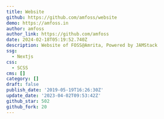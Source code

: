 ```yaml
---
title: Website
github: https://github.com/amfoss/website
demo: https://amfoss.in
author: amfoss
author_link: https://github.com/amfoss
date: 2024-02-18T05:19:52.740Z
description: Website of FOSS@Amrita, Powered by JAMStack
ssg:
  - Nextjs
css:
  - SCSS
cms: []
category: []
draft: false
publish_date: '2019-05-19T16:26:30Z'
update_date: '2023-04-02T09:53:42Z'
github_star: 502
github_fork: 20
---
```

